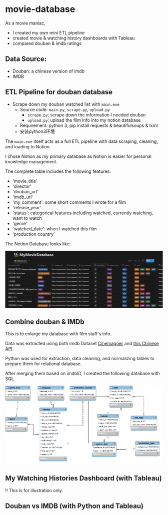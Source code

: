# movie-database

As a movie maniac, 
- I created my own mini ETL pipeline
- created movie & watching history dashboards with Tableau
- compared douban & imdb ratings

## Data Source:
- Douban: a chinese version of imdb 
- IMDB

## ETL Pipeline for douban database
- Scrape down my douban watched list with `main.exe`
  - Source code: `main.py`, `scrape.py`, `upload.py`
    - `scrape.py`: scrape down the information I needed douban
    - `upload.py`: upload the film info into my notion database
  - Requirement: python 3, pip install requests & beautifulsoups & lxml
  - 安装python3环境
  
The `main.exe` itself acts as a full ETL pipeline with data scraping, cleaning, and loading to Notion. 

I chose Notion as my primary database as Notion is easier for personal knowledge management.

The complete table includes the following features:
- 'movie_title'
- 'director'
- 'douban_url'
- 'imdb_url'
- 'my_comment': some short comments I wrote for a film
- 'release_year'
- 'status': categorical features including watched, currently watching, want to watch
- 'genre'
- 'watched_date': when I watched this film
- 'production country'

The Notion Database looks like:

!['notion database'](https://github.com/shaw6741/movie-database/blob/master/notion_preview.jpg)

## Combine douban & IMDb
This is to enlarge my database with film staff's info.

Data was extracted using both imdb Dataset [Cinemagoer](https://imdbpy.readthedocs.io/en/latest/index.html) and [this Chinese API](https://github.com/iiiiiii1/douban-imdb-api).

Python was used for extraction, data cleaning, and normalizing tables to prepare them for relational database.

After merging them based on imdbID, I created the following database with SQL.

!['schema'](https://github.com/shaw6741/movie-database/blob/master/my%20schema.png)

## My Watching Histories Dashboard (with Tableau)

!! This is for illustration only.





## Douban vs IMDB (with Python and Tableau)



  
